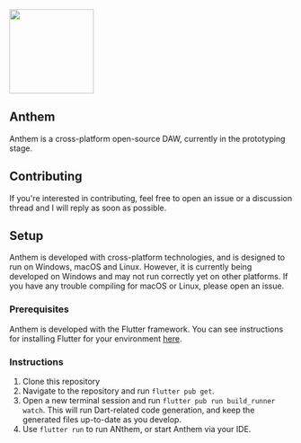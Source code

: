 <img src="https://user-images.githubusercontent.com/6700184/196302775-44ae408b-8271-490b-80d2-c8a69dd3f05d.png" width="150" />

## Anthem

Anthem is a cross-platform open-source DAW, currently in the prototyping stage.

## Contributing

If you're interested in contributing, feel free to open an issue or a discussion thread and I will reply as soon as possible.

## Setup

Anthem is developed with cross-platform technologies, and is designed to run on Windows, macOS and Linux. However, it is currently being developed on Windows and may not run correctly yet on other platforms. If you have any trouble compiling for macOS or Linux, please open an issue.

### Prerequisites

Anthem is developed with the Flutter framework. You can see instructions for installing Flutter for your environment [here](https://docs.flutter.dev/get-started/install).

### Instructions

1. Clone this repository
2. Navigate to the repository and run `flutter pub get`.
3. Open a new terminal session and run `flutter pub run build_runner watch`. This will run Dart-related code generation, and keep the generated files up-to-date as you develop.
4. Use `flutter run` to run ANthem, or start Anthem via your IDE.
